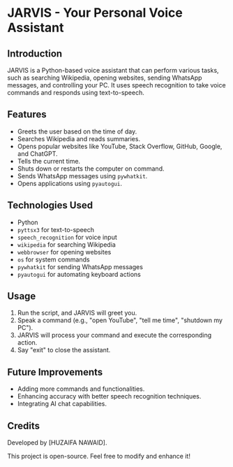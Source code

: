 # **JARVIS - Your Personal Voice Assistant**

## **Introduction**
JARVIS is a Python-based voice assistant that can perform various tasks, such as searching Wikipedia, opening websites, sending WhatsApp messages, and controlling your PC. It uses speech recognition to take voice commands and responds using text-to-speech.

## **Features**
- Greets the user based on the time of day.
- Searches Wikipedia and reads summaries.
- Opens popular websites like YouTube, Stack Overflow, GitHub, Google, and ChatGPT.
- Tells the current time.
- Shuts down or restarts the computer on command.
- Sends WhatsApp messages using `pywhatkit`.
- Opens applications using `pyautogui`.

## **Technologies Used**
- Python
- `pyttsx3` for text-to-speech
- `speech_recognition` for voice input
- `wikipedia` for searching Wikipedia
- `webbrowser` for opening websites
- `os` for system commands
- `pywhatkit` for sending WhatsApp messages
- `pyautogui` for automating keyboard actions

## **Usage**
1. Run the script, and JARVIS will greet you.
2. Speak a command (e.g., "open YouTube", "tell me time", "shutdown my PC").
3. JARVIS will process your command and execute the corresponding action.
4. Say "exit" to close the assistant.

## **Future Improvements**
- Adding more commands and functionalities.
- Enhancing accuracy with better speech recognition techniques.
- Integrating AI chat capabilities.

## **Credits**
Developed by [HUZAIFA NAWAID].

This project is open-source. Feel free to modify and enhance it!

